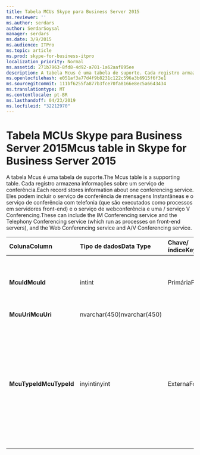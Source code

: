 ```yaml
---
title: Tabela MCUs Skype para Business Server 2015
ms.reviewer: ''
ms.author: serdars
author: SerdarSoysal
manager: serdars
ms.date: 3/9/2015
ms.audience: ITPro
ms.topic: article
ms.prod: skype-for-business-itpro
localization_priority: Normal
ms.assetid: 271b7963-8fd8-4d92-a701-1a62aaf895ee
description: A tabela Mcus é uma tabela de suporte. Cada registro armazena informações sobre um serviço de conferência. Eles podem incluir o serviço de conferência de mensagens Instantâneas e o serviço de conferência com telefonia (que são executados como processos em servidores front-end) e o serviço de webconferência e uma / serviço V Conferencing.
ms.openlocfilehash: e051af3a77d4f9b8231c122c596a3b6915f6f3e1
ms.sourcegitcommit: 111bf6255fa877b3fce70fa8166e8ec5a6643434
ms.translationtype: MT
ms.contentlocale: pt-BR
ms.lasthandoff: 04/23/2019
ms.locfileid: "32212970"
---
```

# <a name="mcus-table-in-skype-for-business-server-2015"></a><span data-ttu-id="65873-105">Tabela MCUs Skype para Business Server 2015</span><span class="sxs-lookup"><span data-stu-id="65873-105">Mcus table in Skype for Business Server 2015</span></span>
 
<span data-ttu-id="65873-106">A tabela Mcus é uma tabela de suporte.</span><span class="sxs-lookup"><span data-stu-id="65873-106">The Mcus table is a supporting table.</span></span> <span data-ttu-id="65873-107">Cada registro armazena informações sobre um serviço de conferência.</span><span class="sxs-lookup"><span data-stu-id="65873-107">Each record stores information about one conferencing service.</span></span> <span data-ttu-id="65873-108">Eles podem incluir o serviço de conferência de mensagens Instantâneas e o serviço de conferência com telefonia (que são executados como processos em servidores front-end) e o serviço de webconferência e uma / serviço V Conferencing.</span><span class="sxs-lookup"><span data-stu-id="65873-108">These can include the IM Conferencing service and the Telephony Conferencing service (which run as processes on front-end servers), and the Web Conferencing service and A/V Conferencing service.</span></span> 
  
|<span data-ttu-id="65873-109">**Coluna**</span><span class="sxs-lookup"><span data-stu-id="65873-109">**Column**</span></span>|<span data-ttu-id="65873-110">**Tipo de dados**</span><span class="sxs-lookup"><span data-stu-id="65873-110">**Data Type**</span></span>|<span data-ttu-id="65873-111">**Chave/índice**</span><span class="sxs-lookup"><span data-stu-id="65873-111">**Key/Index**</span></span>|<span data-ttu-id="65873-112">**Detalhes**</span><span class="sxs-lookup"><span data-stu-id="65873-112">**Details**</span></span>|
|:-----|:-----|:-----|:-----|
|<span data-ttu-id="65873-113">**McuId**</span><span class="sxs-lookup"><span data-stu-id="65873-113">**McuId**</span></span> <br/> |<span data-ttu-id="65873-114">int</span><span class="sxs-lookup"><span data-stu-id="65873-114">int</span></span>  <br/> |<span data-ttu-id="65873-115">Primária</span><span class="sxs-lookup"><span data-stu-id="65873-115">Primary</span></span>  <br/> |<span data-ttu-id="65873-116">Número exclusivo que identifica este servidor de conferência.</span><span class="sxs-lookup"><span data-stu-id="65873-116">Unique number identifying this conferencing server.</span></span>  <br/> |
|<span data-ttu-id="65873-117">**McuUri**</span><span class="sxs-lookup"><span data-stu-id="65873-117">**McuUri**</span></span> <br/> |<span data-ttu-id="65873-118">nvarchar(450)</span><span class="sxs-lookup"><span data-stu-id="65873-118">nvarchar(450)</span></span>  <br/> | <br/> | <br/> |
|<span data-ttu-id="65873-119">**McuTypeId**</span><span class="sxs-lookup"><span data-stu-id="65873-119">**McuTypeId**</span></span> <br/> |<span data-ttu-id="65873-120">inyint</span><span class="sxs-lookup"><span data-stu-id="65873-120">inyint</span></span>  <br/> | <span data-ttu-id="65873-121">Externa</span><span class="sxs-lookup"><span data-stu-id="65873-121">Foreign</span></span> <br/> |<span data-ttu-id="65873-122">Tipo de servidor de conferência, como conf:chat (para mensagens instantâneas) ou conf:audio-vídeo.</span><span class="sxs-lookup"><span data-stu-id="65873-122">Conferencing server type, such as conf:chat (for IMs) or conf:audio-video.</span></span> <span data-ttu-id="65873-123">Consulte a [tabela UriTypes](uritypes.md) para obter mais informações.</span><span class="sxs-lookup"><span data-stu-id="65873-123">See the [UriTypes table](uritypes.md) for more information.</span></span> <br/> |
   

